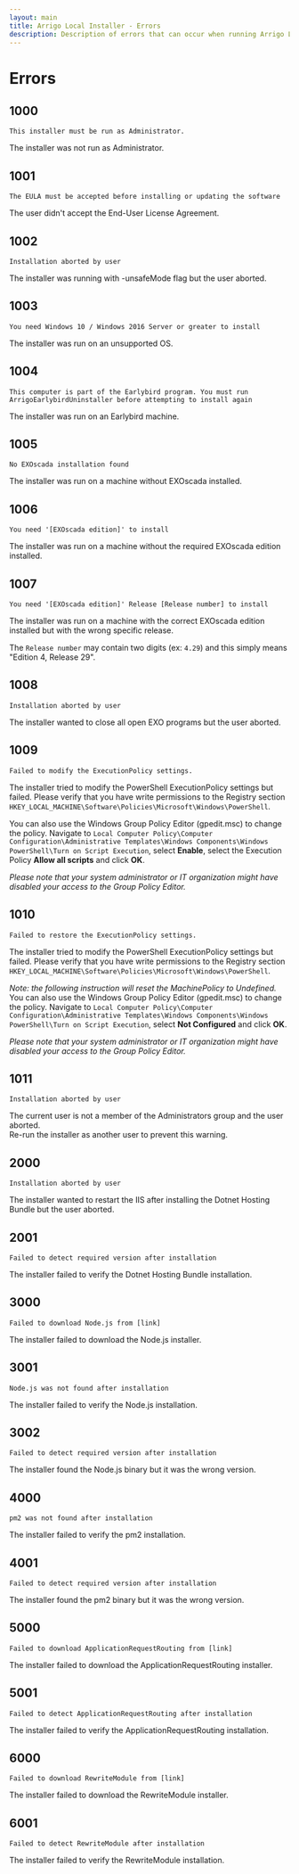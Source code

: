 ```yaml
---
layout: main
title: Arrigo Local Installer - Errors
description: Description of errors that can occur when running Arrigo Local Installer
---
```


# Errors

## 1000

`This installer must be run as Administrator.`

The installer was not run as Administrator.

## 1001

`The EULA must be accepted before installing or updating the software`

The user didn't accept the End-User License Agreement.

## 1002

`Installation aborted by user`

The installer was running with -unsafeMode flag but the user aborted.

## 1003

`You need Windows 10 / Windows 2016 Server or greater to install`

The installer was run on an unsupported OS.

## 1004

`This computer is part of the Earlybird program. You must run ArrigoEarlybirdUninstaller before attempting to install again`

The installer was run on an Earlybird machine.

## 1005

`No EXOscada installation found`

The installer was run on a machine without EXOscada installed.

## 1006

`You need '[EXOscada edition]' to install`

The installer was run on a machine without the required EXOscada edition installed.

## 1007

`You need '[EXOscada edition]' Release [Release number] to install`

The installer was run on a machine with the correct EXOscada edition installed but with the wrong specific release.

The `Release number` may contain two digits (ex: `4.29`) and this simply means "Edition 4, Release 29".

## 1008

`Installation aborted by user`

The installer wanted to close all open EXO programs but the user aborted.

## 1009

`Failed to modify the ExecutionPolicy settings.`

The installer tried to modify the PowerShell ExecutionPolicy settings but failed. Please verify that you have write permissions to the Registry section `HKEY_LOCAL_MACHINE\Software\Policies\Microsoft\Windows\PowerShell`.

You can also use the Windows Group Policy Editor (gpedit.msc) to change the policy. Navigate to `Local Computer Policy\Computer Configuration\Administrative Templates\Windows Components\Windows PowerShell\Turn on Script Execution`, select **Enable**, select the Execution Policy **Allow all scripts** and click **OK**.

*Please note that your system administrator or IT organization might have disabled your access to the Group Policy Editor.*

## 1010

`Failed to restore the ExecutionPolicy settings.`

The installer tried to modify the PowerShell ExecutionPolicy settings but failed. Please verify that you have write permissions to the Registry section `HKEY_LOCAL_MACHINE\Software\Policies\Microsoft\Windows\PowerShell`.

*Note: the following instruction will reset the MachinePolicy to Undefined.*  
You can also use the Windows Group Policy Editor (gpedit.msc) to change the policy. Navigate to `Local Computer Policy\Computer Configuration\Administrative Templates\Windows Components\Windows PowerShell\Turn on Script Execution`, select **Not Configured** and click **OK**.

*Please note that your system administrator or IT organization might have disabled your access to the Group Policy Editor.*

## 1011

`Installation aborted by user`

The current user is not a member of the Administrators group and the user aborted.  
Re-run the installer as another user to prevent this warning.

## 2000

`Installation aborted by user`

The installer wanted to restart the IIS after installing the Dotnet Hosting Bundle but the user aborted.

## 2001

`Failed to detect required version after installation`

The installer failed to verify the Dotnet Hosting Bundle installation.

## 3000

`Failed to download Node.js from [link]`

The installer failed to download the Node.js installer.

## 3001

`Node.js was not found after installation`

The installer failed to verify the Node.js installation.

## 3002

`Failed to detect required version after installation`

The installer found the Node.js binary but it was the wrong version.

## 4000

`pm2 was not found after installation`

The installer failed to verify the pm2 installation.

## 4001

`Failed to detect required version after installation`

The installer found the pm2 binary but it was the wrong version.

## 5000

`Failed to download ApplicationRequestRouting from [link]`

The installer failed to download the ApplicationRequestRouting installer.

## 5001

`Failed to detect ApplicationRequestRouting after installation`

The installer failed to verify the ApplicationRequestRouting installation.

## 6000

`Failed to download RewriteModule from [link]`

The installer failed to download the RewriteModule installer.

## 6001

`Failed to detect RewriteModule after installation`

The installer failed to verify the RewriteModule installation.
